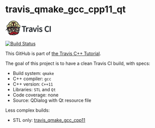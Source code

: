 # travis_qmake_gcc_cpp11_qt

[![Travis CI logo](TravisCI.png)](https://travis-ci.org)

[![Build Status](https://travis-ci.org/richelbilderbeek/travis_qmake_gcc_cpp11_qt.svg?branch=master)](https://travis-ci.org/richelbilderbeek/travis_qmake_gcc_cpp11_qt)

This GitHub is part of [the Travis C++ Tutorial](https://github.com/richelbilderbeek/travis_cpp_tutorial).

The goal of this project is to have a clean Travis CI build, with specs:
 * Build system: `qmake`
 * C++ compiler: `gcc`
 * C++ version: `C++11`
 * Libraries: `STL` and `Qt`
 * Code coverage: none
 * Source: QDialog with Qt resource file

Less complex builds:
 * STL only: [travis_qmake_gcc_cpp11](https://www.github.com/richelbilderbeek/travis_qmake_gcc_cpp11)
